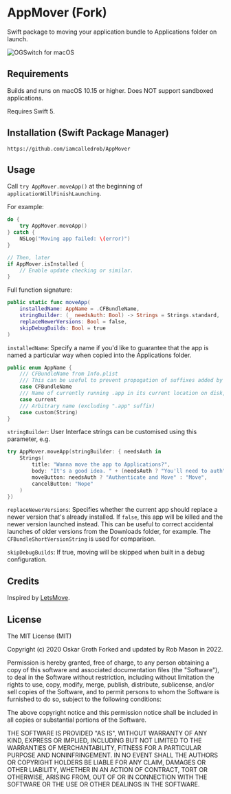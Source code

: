 # AppMover (Fork)
Swift package to moving your application bundle to Applications folder on launch.

![OGSwitch for macOS](screen.png "AppMover")

Requirements
------------
Builds and runs on macOS 10.15 or higher. Does NOT support sandboxed applications.

Requires Swift 5.

## Installation (Swift Package Manager)
```
https://github.com/iamcalledrob/AppMover
```

Usage
-----

Call ```try AppMover.moveApp()``` at the beginning of ```applicationWillFinishLaunching```.

For example:
```swift
do {
    try AppMover.moveApp()
} catch {
    NSLog("Moving app failed: \(error)")
}

// Then, later
if AppMover.isInstalled {
    // Enable update checking or similar.
}
```

Full function signature:
```swift
public static func moveApp(
    installedName: AppName = .CFBundleName,
    stringBuilder: (_ needsAuth: Bool) -> Strings = Strings.standard,
    replaceNewerVersions: Bool = false,
    skipDebugBuilds: Bool = true
)
```

`installedName`: Specify a name if you'd like to guarantee that the app is named a particular way
when copied into the Applications folder.
```swift
public enum AppName {
    /// CFBundleName from Info.plist
    /// This can be useful to prevent propogation of suffixes added by Archive Utility, e.g. "MyApp-1.app"
    case CFBundleName
    /// Name of currently running .app in its current location on disk, e.g. "MyApp.app" or "MyApp-1.app"
    case current
    /// Arbitrary name (excluding ".app" suffix)
    case custom(String)
}
```

`stringBuilder`: User Interface strings can be customised using this parameter, e.g.
```swift
try AppMover.moveApp(stringBuilder: { needsAuth in
    Strings(
        title: "Wanna move the app to Applications?",
        body: "It's a good idea. " + (needsAuth ? "You'll need to auth" : ""),
        moveButton: needsAuth ? "Authenticate and Move" : "Move",
        cancelButton: "Nope"
    )
})
```

`replaceNewerVersions`: Specifies whether the current app should replace a newer version that's
already installed. If `false`, this app will be killed and the newer version launched instead.
This can be useful to correct accidental launches of older versions from the Downloads folder,
for example. The `CFBundleShortVersionString` is used for comparison.

`skipDebugBuilds`: If true, moving will be skipped when built in a debug configuration.

## Credits

Inspired by [LetsMove](https://github.com/potionfactory/LetsMove/).

## License
The MIT License (MIT)

Copyright (c) 2020 Oskar Groth
Forked and updated by Rob Mason in 2022.

Permission is hereby granted, free of charge, to any person obtaining a copy of
this software and associated documentation files (the "Software"), to deal in
the Software without restriction, including without limitation the rights to
use, copy, modify, merge, publish, distribute, sublicense, and/or sell copies of
the Software, and to permit persons to whom the Software is furnished to do so,
subject to the following conditions:

The above copyright notice and this permission notice shall be included in all
copies or substantial portions of the Software.

THE SOFTWARE IS PROVIDED "AS IS", WITHOUT WARRANTY OF ANY KIND, EXPRESS OR
IMPLIED, INCLUDING BUT NOT LIMITED TO THE WARRANTIES OF MERCHANTABILITY, FITNESS
FOR A PARTICULAR PURPOSE AND NONINFRINGEMENT. IN NO EVENT SHALL THE AUTHORS OR
COPYRIGHT HOLDERS BE LIABLE FOR ANY CLAIM, DAMAGES OR OTHER LIABILITY, WHETHER
IN AN ACTION OF CONTRACT, TORT OR OTHERWISE, ARISING FROM, OUT OF OR IN
CONNECTION WITH THE SOFTWARE OR THE USE OR OTHER DEALINGS IN THE SOFTWARE.
